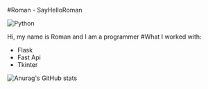 #Roman - SayHelloRoman

![Python](https://camo.githubusercontent.com/338f53e73cbbe5f114781e48dfcd44c1085b52d55b3aaa8d03273f2ff8920983/68747470733a2f2f696d672e736869656c64732e696f2f62616467652f2d507974686f6e2d2532333030373561383f6c6f676f3d707974686f6e266c6f676f436f6c6f723d7768697465267374796c653d666c61742d737175617265)

Hi, my name is Roman and I am a programmer
#What I worked with:
- Flask
- Fast Api
- Tkinter

![Anurag's GitHub stats](https://github-readme-stats.vercel.app/api?username=SayHelloRoman&show_icons=true&theme=radical)
